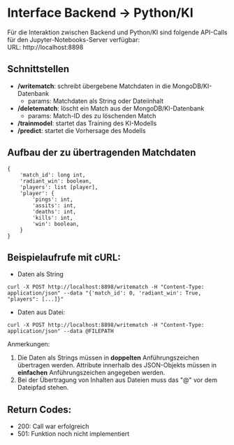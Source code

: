 # Interface Backend -> Python/KI


Für die Interaktion zwischen Backend und Python/KI sind folgende API-Calls
für den Jupyter-Notebooks-Server verfügbar: <br>
URL: http://localhost:8898

## Schnittstellen
* **/writematch**: schreibt übergebene Matchdaten in die MongoDB/KI-Datenbank
    * params: Matchdaten als String oder Dateiinhalt
* **/deletematch**: löscht ein Match aus der MongoDB/KI-Datenbank
    * params: Match-ID des zu löschenden Match
* **/trainmodel**: startet das Training des KI-Modells
* **/predict**: startet die Vorhersage des Modells

## Aufbau der zu übertragenden Matchdaten

```
{
    'match_id': long int,
    'radiant_win': boolean,
    'players': list [player],
    'player': {
        'pings': int,
        'assits': int,
        'deaths': int,
        'kills': int,
        'win': boolean,
    }
}
```

## Beispielaufrufe mit cURL:
* Daten als String
```
curl -X POST http://localhost:8898/writematch -H "Content-Type: application/json" --data "{'match_id': 0, 'radiant_win': True, "players": [...]}"
```
* Daten aus Datei:
```
curl -X POST http://localhost:8898/writematch -H "Content-Type: application/json" --data @FILEPATH
```
Anmerkungen: 
1. Die Daten als Strings müssen in **doppelten** Anführungszeichen übertragen werden. Attribute innerhalb des JSON-Objekts müssen in **einfachen** Anführungszeichen angegeben werden.
2. Bei der Übertragung von Inhalten aus Dateien muss das "@" vor dem Dateipfad stehen.

## Return Codes:

* 200: Call war erfolgreich
* 501: Funktion noch nicht implementiert
